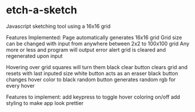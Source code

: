 # etch-a-sketch
Javascript sketching tool using a 16x16 grid


Features Implemented:
Page automatically generates 16x16 grid
Grid size can be changed with input from anywhere between 2x2 to 100x100 grid
    Any more or less and program will output error alert
    grid is cleared and regenerated upon input

Hovering over grid squares will turn them black
clear button clears grid and resets with last inputed size
white button acts as an eraser
black button changes hover color to black
random button generates random rgb for every hover



Features to implement:
add keypress to toggle hover coloring on/off
add styling to make app look prettier